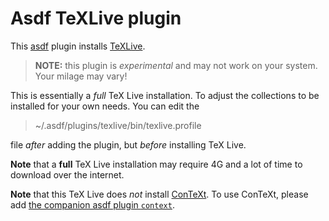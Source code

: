 # Asdf TeXLive plugin

This [asdf](https://asdf-vm.com/) plugin installs
[TeXLive](https://tug.org/texlive/).

> **NOTE:** this plugin is *experimental* and may not work on your system.
> Your milage may vary!

This is essentially a *full* TeX Live installation. To adjust the
collections to be installed for your own needs. You can edit the

>   ~/.asdf/plugins/texlive/bin/texlive.profile

file *after* adding the plugin, but *before* installing TeX Live.

**Note** that a **full** TeX Live installation may require 4G and a lot of
time to download over the internet.

**Note** that this TeX Live does *not* install
[ConTeXt](https://wiki.contextgarden.net). To use ConTeXt, please add [the
companion asdf plugin
`context`](https://github.com/diSimplex/asdf-context).
